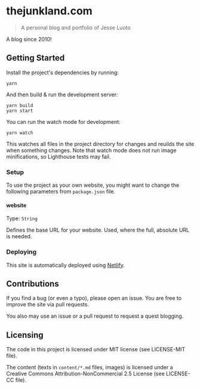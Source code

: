 # thejunkland.com
> A personal blog and portfolio of Jesse Luoto

A blog since 2010!

## Getting Started

Install the project's dependencies by running:

```
yarn
```

And then build & run the development server:

```
yarn build
yarn start
```

You can run the watch mode for development:

```
yarn watch
```

This watches all files in the project directory for changes and reuilds the site
when something changes. Note that watch mode does not run image minifications,
so Lighthouse tests may fail.

### Setup
To use the project as your own website, you might want to change the following
parameters from `package.json` file.

#### website
Type: `String`

Defines the base URL for your website. Used, where the full, absolute URL is
needed.


### Deploying

This site is automatically deployed using [Netlify](https://www.netlify.com/).

## Contributions

If you find a bug (or even a typo), please open an issue. You are free to
improve the site via pull requests.

You also may use an issue or a pull request to request a quest blogging.

## Licensing

The code in this project is licensed under MIT license (see LICENSE-MIT file).

The content (texts in `content/*.md` files, images) is licensed under a
Creative Commons Attribution-NonCommercial 2.5 License (see LICENSE-CC file).
